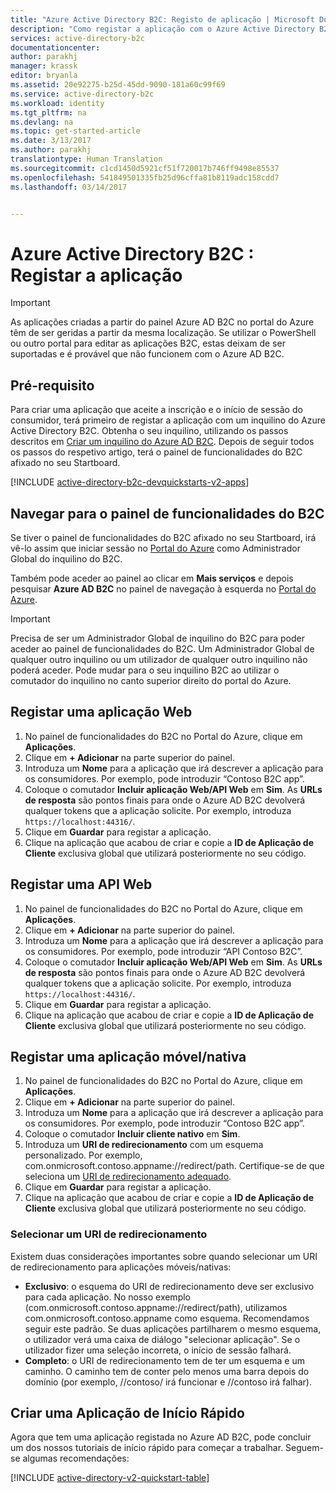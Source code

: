 ```yaml
---
title: "Azure Active Directory B2C: Registo de aplicação | Microsoft Docs"
description: "Como registar a aplicação com o Azure Active Directory B2C"
services: active-directory-b2c
documentationcenter: 
author: parakhj
manager: krassk
editor: bryanla
ms.assetid: 20e92275-b25d-45dd-9090-181a60c99f69
ms.service: active-directory-b2c
ms.workload: identity
ms.tgt_pltfrm: na
ms.devlang: na
ms.topic: get-started-article
ms.date: 3/13/2017
ms.author: parakhj
translationtype: Human Translation
ms.sourcegitcommit: c1cd1450d5921cf51f720017b746ff9498e85537
ms.openlocfilehash: 541849501335fb25d96cffa81b8119adc158cdd7
ms.lasthandoff: 03/14/2017


---
```

# <a name="azure-active-directory-b2c-register-your-application"></a>Azure Active Directory B2C : Registar a aplicação

> [!IMPORTANT]
> As aplicações criadas a partir do painel Azure AD B2C no portal do Azure têm de ser geridas a partir da mesma localização. Se utilizar o PowerShell ou outro portal para editar as aplicações B2C, estas deixam de ser suportadas e é provável que não funcionem com o Azure AD B2C.
> 
> 

## <a name="prerequisite"></a>Pré-requisito
Para criar uma aplicação que aceite a inscrição e o início de sessão do consumidor, terá primeiro de registar a aplicação com um inquilino do Azure Active Directory B2C. Obtenha o seu inquilino, utilizando os passos descritos em [Criar um inquilino do Azure AD B2C](active-directory-b2c-get-started.md). Depois de seguir todos os passos do respetivo artigo, terá o painel de funcionalidades do B2C afixado no seu Startboard.

[!INCLUDE [active-directory-b2c-devquickstarts-v2-apps](../../includes/active-directory-b2c-devquickstarts-v2-apps.md)]

## <a name="navigate-to-the-b2c-features-blade"></a>Navegar para o painel de funcionalidades do B2C
Se tiver o painel de funcionalidades do B2C afixado no seu Startboard, irá vê-lo assim que iniciar sessão no [Portal do Azure](https://portal.azure.com/) como Administrador Global do inquilino do B2C.

Também pode aceder ao painel ao clicar em **Mais serviços** e depois pesquisar **Azure AD B2C** no painel de navegação à esquerda no [Portal do Azure](https://portal.azure.com/).

> [!IMPORTANT]
> Precisa de ser um Administrador Global de inquilino do B2C para poder aceder ao painel de funcionalidades do B2C. Um Administrador Global de qualquer outro inquilino ou um utilizador de qualquer outro inquilino não poderá aceder.  Pode mudar para o seu inquilino B2C ao utilizar o comutador do inquilino no canto superior direito do portal do Azure.
> 
> 

## <a name="register-a-web-application"></a>Registar uma aplicação Web
1. No painel de funcionalidades do B2C no Portal do Azure, clique em **Aplicações**.
2. Clique em **+ Adicionar** na parte superior do painel.
3. Introduza um **Nome** para a aplicação que irá descrever a aplicação para os consumidores. Por exemplo, pode introduzir “Contoso B2C app”.
4. Coloque o comutador **Incluir aplicação Web/API Web** em **Sim**. As **URLs de resposta** são pontos finais para onde o Azure AD B2C devolverá qualquer tokens que a aplicação solicite. Por exemplo, introduza `https://localhost:44316/`.
5. Clique em **Guardar** para registar a aplicação.
6. Clique na aplicação que acabou de criar e copie a **ID de Aplicação de Cliente** exclusiva global que utilizará posteriormente no seu código.


## <a name="register-a-web-api"></a>Registar uma API Web
1. No painel de funcionalidades do B2C no Portal do Azure, clique em **Aplicações**.
2. Clique em **+ Adicionar** na parte superior do painel.
3. Introduza um **Nome** para a aplicação que irá descrever a aplicação para os consumidores. Por exemplo, pode introduzir “API Contoso B2C”.
4. Coloque o comutador **Incluir aplicação Web/API Web** em **Sim**. As **URLs de resposta** são pontos finais para onde o Azure AD B2C devolverá qualquer tokens que a aplicação solicite. Por exemplo, introduza `https://localhost:44316/`.
5. Clique em **Guardar** para registar a aplicação.
6. Clique na aplicação que acabou de criar e copie a **ID de Aplicação de Cliente** exclusiva global que utilizará posteriormente no seu código.


## <a name="register-a-mobilenative-application"></a>Registar uma aplicação móvel/nativa
1. No painel de funcionalidades do B2C no Portal do Azure, clique em **Aplicações**.
2. Clique em **+ Adicionar** na parte superior do painel.
3. Introduza um **Nome** para a aplicação que irá descrever a aplicação para os consumidores. Por exemplo, pode introduzir “Contoso B2C app”.
4. Coloque o comutador **Incluir cliente nativo** em **Sim**.
5. Introduza um **URI de redirecionamento** com um esquema personalizado. Por exemplo, com.onmicrosoft.contoso.appname://redirect/path. Certifique-se de que seleciona um [URI de redirecionamento adequado](#choosing-a-redirect-uri).
6. Clique em **Guardar** para registar a aplicação.
7. Clique na aplicação que acabou de criar e copie a **ID de Aplicação de Cliente** exclusiva global que utilizará posteriormente no seu código.

### <a name="choosing-a-redirect-uri"></a>Selecionar um URI de redirecionamento
Existem duas considerações importantes sobre quando selecionar um URI de redirecionamento para aplicações móveis/nativas: 
* **Exclusivo**: o esquema do URI de redirecionamento deve ser exclusivo para cada aplicação. No nosso exemplo (com.onmicrosoft.contoso.appname://redirect/path), utilizamos com.onmicrosoft.contoso.appname como esquema. Recomendamos seguir este padrão. Se duas aplicações partilharem o mesmo esquema, o utilizador verá uma caixa de diálogo "selecionar aplicação". Se o utilizador fizer uma seleção incorreta, o início de sessão falhará. 
* **Completo**: o URI de redirecionamento tem de ter um esquema e um caminho. O caminho tem de conter pelo menos uma barra depois do domínio (por exemplo, //contoso/ irá funcionar e //contoso irá falhar). 

## <a name="build-a-quick-start-application"></a>Criar uma Aplicação de Início Rápido
Agora que tem uma aplicação registada no Azure AD B2C, pode concluir um dos nossos tutoriais de início rápido para começar a trabalhar. Seguem-se algumas recomendações:

[!INCLUDE [active-directory-v2-quickstart-table](../../includes/active-directory-b2c-quickstart-table.md)]


